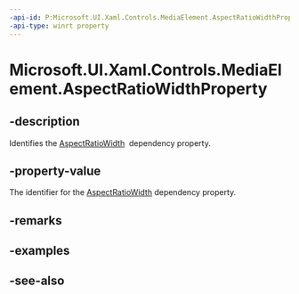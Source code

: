 ```yaml
---
-api-id: P:Microsoft.UI.Xaml.Controls.MediaElement.AspectRatioWidthProperty
-api-type: winrt property
---
```


<!-- Property syntax
public Windows.UI.Xaml.DependencyProperty AspectRatioWidthProperty { get; }
-->

# Microsoft.UI.Xaml.Controls.MediaElement.AspectRatioWidthProperty

## -description
Identifies the [AspectRatioWidth](mediaelement_aspectratiowidth.md)  dependency property.

## -property-value
The identifier for the [AspectRatioWidth](mediaelement_aspectratiowidth.md) dependency property.

## -remarks

## -examples

## -see-also
